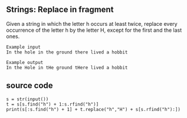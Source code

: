 ## Strings: Replace in fragment

Given a string in which the letter h occurs at least twice, replace every occurrence of the letter h by the letter H, except for the first and the last ones.

```
Example input
In the hole in the ground there lived a hobbit

Example output
In the Hole in tHe ground tHere lived a hobbit
```

## source code
```
s = str(input())
t = s[s.find("h") + 1:s.rfind("h")]
print(s[:s.find("h") + 1] + t.replace("h","H") + s[s.rfind("h"):])
```
